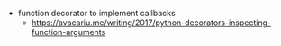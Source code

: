 
- function decorator to implement callbacks
  - https://avacariu.me/writing/2017/python-decorators-inspecting-function-arguments